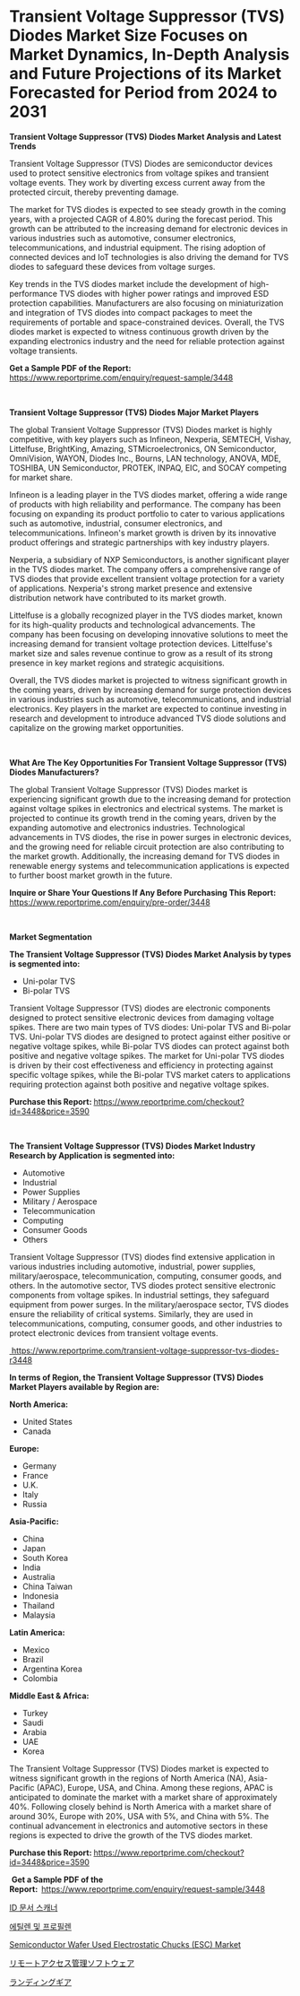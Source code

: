 <p><h1>Transient Voltage Suppressor (TVS) Diodes Market Size Focuses on Market Dynamics, In-Depth Analysis and Future Projections of its Market Forecasted for Period from 2024 to 2031</h1></p><p><strong>Transient Voltage Suppressor (TVS) Diodes Market Analysis and Latest Trends</strong></p>
<p><p>Transient Voltage Suppressor (TVS) Diodes are semiconductor devices used to protect sensitive electronics from voltage spikes and transient voltage events. They work by diverting excess current away from the protected circuit, thereby preventing damage.</p><p>The market for TVS diodes is expected to see steady growth in the coming years, with a projected CAGR of 4.80% during the forecast period. This growth can be attributed to the increasing demand for electronic devices in various industries such as automotive, consumer electronics, telecommunications, and industrial equipment. The rising adoption of connected devices and IoT technologies is also driving the demand for TVS diodes to safeguard these devices from voltage surges.</p><p>Key trends in the TVS diodes market include the development of high-performance TVS diodes with higher power ratings and improved ESD protection capabilities. Manufacturers are also focusing on miniaturization and integration of TVS diodes into compact packages to meet the requirements of portable and space-constrained devices. Overall, the TVS diodes market is expected to witness continuous growth driven by the expanding electronics industry and the need for reliable protection against voltage transients.</p></p>
<p><strong>Get a Sample PDF of the Report:&nbsp;</strong> <a href="https://www.reportprime.com/enquiry/request-sample/3448">https://www.reportprime.com/enquiry/request-sample/3448</a></p>
<p>&nbsp;</p>
<p><strong>Transient Voltage Suppressor (TVS) Diodes Major Market Players</strong></p>
<p><p>The global Transient Voltage Suppressor (TVS) Diodes market is highly competitive, with key players such as Infineon, Nexperia, SEMTECH, Vishay, Littelfuse, BrightKing, Amazing, STMicroelectronics, ON Semiconductor, OmniVision, WAYON, Diodes Inc., Bourns, LAN technology, ANOVA, MDE, TOSHIBA, UN Semiconductor, PROTEK, INPAQ, EIC, and SOCAY competing for market share.</p><p>Infineon is a leading player in the TVS diodes market, offering a wide range of products with high reliability and performance. The company has been focusing on expanding its product portfolio to cater to various applications such as automotive, industrial, consumer electronics, and telecommunications. Infineon's market growth is driven by its innovative product offerings and strategic partnerships with key industry players.</p><p>Nexperia, a subsidiary of NXP Semiconductors, is another significant player in the TVS diodes market. The company offers a comprehensive range of TVS diodes that provide excellent transient voltage protection for a variety of applications. Nexperia's strong market presence and extensive distribution network have contributed to its market growth.</p><p>Littelfuse is a globally recognized player in the TVS diodes market, known for its high-quality products and technological advancements. The company has been focusing on developing innovative solutions to meet the increasing demand for transient voltage protection devices. Littelfuse's market size and sales revenue continue to grow as a result of its strong presence in key market regions and strategic acquisitions.</p><p>Overall, the TVS diodes market is projected to witness significant growth in the coming years, driven by increasing demand for surge protection devices in various industries such as automotive, telecommunications, and industrial electronics. Key players in the market are expected to continue investing in research and development to introduce advanced TVS diode solutions and capitalize on the growing market opportunities.</p></p>
<p>&nbsp;</p>
<p><strong>What Are The Key Opportunities For Transient Voltage Suppressor (TVS) Diodes Manufacturers?</strong></p>
<p><p>The global Transient Voltage Suppressor (TVS) Diodes market is experiencing significant growth due to the increasing demand for protection against voltage spikes in electronics and electrical systems. The market is projected to continue its growth trend in the coming years, driven by the expanding automotive and electronics industries. Technological advancements in TVS diodes, the rise in power surges in electronic devices, and the growing need for reliable circuit protection are also contributing to the market growth. Additionally, the increasing demand for TVS diodes in renewable energy systems and telecommunication applications is expected to further boost market growth in the future.</p></p>
<p><strong>Inquire or Share Your Questions If Any Before Purchasing This Report:</strong> <a href="https://www.reportprime.com/enquiry/pre-order/3448">https://www.reportprime.com/enquiry/pre-order/3448</a></p>
<p>&nbsp;</p>
<p><strong>Market Segmentation</strong></p>
<p><strong>The Transient Voltage Suppressor (TVS) Diodes Market Analysis by types is segmented into:</strong></p>
<p><ul><li>Uni-polar TVS</li><li>Bi-polar TVS</li></ul></p>
<p><p>Transient Voltage Suppressor (TVS) diodes are electronic components designed to protect sensitive electronic devices from damaging voltage spikes. There are two main types of TVS diodes: Uni-polar TVS and Bi-polar TVS. Uni-polar TVS diodes are designed to protect against either positive or negative voltage spikes, while Bi-polar TVS diodes can protect against both positive and negative voltage spikes. The market for Uni-polar TVS diodes is driven by their cost effectiveness and efficiency in protecting against specific voltage spikes, while the Bi-polar TVS market caters to applications requiring protection against both positive and negative voltage spikes.</p></p>
<p><strong>Purchase this Report:&nbsp;</strong><a href="https://www.reportprime.com/checkout?id=3448&price=3590">https://www.reportprime.com/checkout?id=3448&price=3590</a></p>
<p>&nbsp;</p>
<p><strong>The Transient Voltage Suppressor (TVS) Diodes Market Industry Research by Application is segmented into:</strong></p>
<p><ul><li>Automotive</li><li>Industrial</li><li>Power Supplies</li><li>Military / Aerospace</li><li>Telecommunication</li><li>Computing</li><li>Consumer Goods</li><li>Others</li></ul></p>
<p><p>Transient Voltage Suppressor (TVS) diodes find extensive application in various industries including automotive, industrial, power supplies, military/aerospace, telecommunication, computing, consumer goods, and others. In the automotive sector, TVS diodes protect sensitive electronic components from voltage spikes. In industrial settings, they safeguard equipment from power surges. In the military/aerospace sector, TVS diodes ensure the reliability of critical systems. Similarly, they are used in telecommunications, computing, consumer goods, and other industries to protect electronic devices from transient voltage events.</p></p>
<p><a href="https://www.reportprime.com/transient-voltage-suppressor-tvs-diodes-r3448">&nbsp;https://www.reportprime.com/transient-voltage-suppressor-tvs-diodes-r3448</a></p>
<p><strong>In terms of Region, the Transient Voltage Suppressor (TVS) Diodes Market Players available by Region are:</strong></p>
<p>
    <p> <strong> North America: </strong>
        <ul>
            <li>United States</li>
            <li>Canada</li>
        </ul>
        </p> 
    <p> <strong> Europe: </strong>
        <ul>
            <li>Germany</li>
            <li>France</li>
            <li>U.K.</li>
            <li>Italy</li>
            <li>Russia</li>
        </ul>
        </p> 
    <p> <strong> Asia-Pacific: </strong>
        <ul>
            <li>China</li>
            <li>Japan</li>
            <li>South Korea</li>
            <li>India</li>
            <li>Australia</li>
            <li>China Taiwan</li>
            <li>Indonesia</li>
            <li>Thailand</li>
            <li>Malaysia</li>
        </ul>
        </p> 
    <p> <strong> Latin America: </strong>
        <ul>
            <li>Mexico</li>
            <li>Brazil</li>
            <li>Argentina Korea</li>
            <li>Colombia</li>
        </ul>
        </p> 
    <p> <strong> Middle East & Africa: </strong>
        <ul>
            <li>Turkey</li>
            <li>Saudi</li>
            <li>Arabia</li>
            <li>UAE</li>
            <li>Korea</li>
        </ul>
    </p>
    </p>
<p><p>The Transient Voltage Suppressor (TVS) Diodes market is expected to witness significant growth in the regions of North America (NA), Asia-Pacific (APAC), Europe, USA, and China. Among these regions, APAC is anticipated to dominate the market with a market share of approximately 40%. Following closely behind is North America with a market share of around 30%, Europe with 20%, USA with 5%, and China with 5%. The continual advancement in electronics and automotive sectors in these regions is expected to drive the growth of the TVS diodes market.</p></p>
<p><strong>Purchase this Report: </strong><a href="https://www.reportprime.com/checkout?id=3448&price=3590">https://www.reportprime.com/checkout?id=3448&price=3590</a></p>
<p>&nbsp;<strong>Get a Sample PDF of the Report:&nbsp;&nbsp;</strong><a href="https://www.reportprime.com/enquiry/request-sample/3448">https://www.reportprime.com/enquiry/request-sample/3448</a></p>
<p><strong></strong></p>
<p><p><a href="https://medium.com/@leeanford76845djf/%EC%8B%A0%EB%B6%84%EC%A6%9D-%EC%8A%A4%EC%BA%90%EB%84%88-%EC%8B%9C%EC%9E%A5-%EC%A1%B0%EC%82%AC-%EB%B3%B4%EA%B3%A0%EC%84%9C-%EA%B7%B8-%EC%97%AD%EC%82%AC-%EB%B0%8F-2024%EB%85%84%EB%B6%80%ED%84%B0-2031%EB%85%84%EA%B9%8C%EC%A7%80%EC%9D%98-%EC%98%88%EC%B8%A1-692ec3b0fa37">ID 문서 스캐너</a></p><p><a href="https://medium.com/@jenniferstanley2022/quot-2024%EB%85%84%EB%B6%80%ED%84%B0-2031%EB%85%84%EA%B9%8C%EC%A7%80%EC%9D%98-%EC%97%90%ED%8B%B8%EB%A0%8C-%EB%B0%8F-%ED%94%84%EB%A1%9C%ED%95%84%EB%A0%8C-%EC%8B%9C%EC%9E%A5-%EB%B6%84%EC%84%9D-%EB%B0%8F-%EC%88%98%EC%9A%94-%EC%98%88%EC%B8%A1-quot-bde96dc97552">에틸렌 및 프로필렌</a></p><p><a href="https://github.com/nicholepatriciadoylenwnrjr0/Market-Research-Report-List-2/blob/main/semiconductor-wafer-used-electrostatic-chucks-esc-market.md">Semiconductor Wafer Used Electrostatic Chucks (ESC) Market</a></p><p><a href="https://medium.com/@alfaro.etbn_52903/%E3%83%AA%E3%83%A2%E3%83%BC%E3%83%88%E3%82%A2%E3%82%AF%E3%82%BB%E3%82%B9%E7%AE%A1%E7%90%86%E3%82%BD%E3%83%95%E3%83%88%E3%82%A6%E3%82%A7%E3%82%A2%E5%B8%82%E5%A0%B4%E3%81%AF-%E5%B8%82%E5%A0%B4%E3%82%B7%E3%82%A7%E3%82%A2-%E5%B8%82%E5%A0%B4%E3%83%88%E3%83%AC%E3%83%B3%E3%83%89-%E3%81%8A%E3%82%88%E3%81%B3%E5%B8%82%E5%A0%B4%E6%88%90%E9%95%B7%E3%81%AB%E9%96%A2%E3%81%99%E3%82%8B%E6%83%85%E5%A0%B1%E3%82%92%E6%8F%90%E4%BE%9B%E3%81%97%E3%81%BE%E3%81%99-f56789cf5be5">リモートアクセス管理ソフトウェア</a></p><p><a href="https://github.com/KenyonJohns/Market-Research-Report-List-1/blob/main/292687273036.md">ランディングギア</a></p></p>